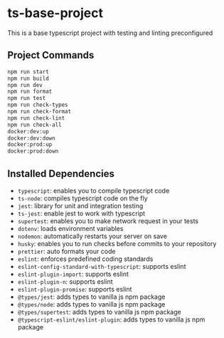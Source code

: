 # ts-base-project

This is a base typescript project with testing and linting preconfigured

## Project Commands

```bash
npm run start
npm run build
npm run dev
npm run format
npm run test
npm run check-types
npm run check-format
npm run check-lint
npm run check-all
docker:dev:up
docker:dev:down
docker:prod:up
docker:prod:down
```

## Installed Dependencies

- <code>typescript</code>: enables you to compile typescript code
- <code>ts-node</code>: compiles typescript code on the fly
- <code>jest</code>: library for unit and integration testing
- <code>ts-jest</code>: enable jest to work with typescript
- <code>supertest</code>: enables you to make network request in your tests
- <code>dotenv</code>: loads environment variables
- <code>nodemon</code>: automatically restarts your server on save
- <code>husky</code>: enables you to run checks before commits to your repository
- <code>prettier</code>: auto formats your code
- <code>eslint</code>: enforces predefined coding standards
- <code>eslint-config-standard-with-typescript</code>: supports eslint
- <code>eslint-plugin-import</code>: supports eslint
- <code>eslint-plugin-n</code>: supports eslint
- <code>eslint-plugin-promise</code>: supports eslint
- <code>@types/jest</code>: adds types to vanilla js npm package
- <code>@types/node</code>: adds types to vanilla js npm package
- <code>@types/supertest</code>: adds types to vanilla js npm package
- <code>@typescript-eslint/eslint-plugin</code>: adds types to vanilla js npm package
